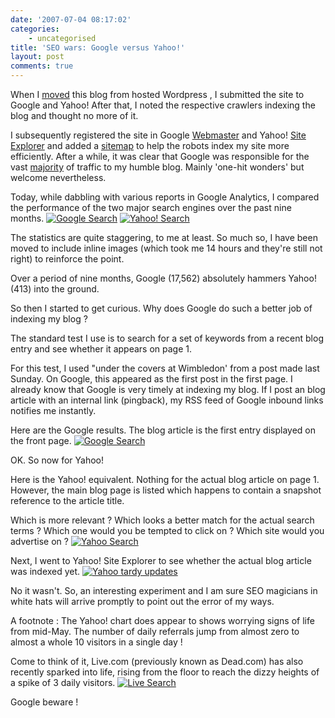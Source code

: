 ```yaml
---
date: '2007-07-04 08:17:02'
categories:
    - uncategorised
title: 'SEO wars: Google versus Yahoo!'
layout: post
comments: true
---
```


When I
[moved](http://www.nbrightside.com/blog/2006/09/30/from-wordpresscom-to-wordpressorg/)
this blog from hosted Wordpress , I submitted the site to Google and
Yahoo! After that, I noted the respective crawlers indexing the blog and
thought no more of it.

I subsequently registered the site in Google
[Webmaster](http://www.google.co.uk/webmasters/) and Yahoo! [Site
Explorer](http://siteexplorer.search.yahoo.com/) and added a
[sitemap](http://www.arnebrachhold.de/2005/06/05/google-sitemaps-generator-v2-final)
to help the robots index my site more efficiently. After a while, it was
clear that Google was responsible for the vast
[majority](http://www.nbrightside.com/blog/2006/10/30/the-only-search-engine-in-town/)
of traffic to my humble blog. Mainly 'one-hit wonders' but welcome
nevertheless.

Today, while dabbling with various reports in Google Analytics, I
compared the performance of the two major search engines over the past
nine months. [![Google
Search](http://www.nbrightside.com/blog/user/files/2007/07/google-small.JPG)](http://www.nbrightside.com/blog/user/files/2007/07/google-small.JPG "Google Search")
[![Yahoo!
Search](http://www.nbrightside.com/blog/user/files/2007/07/yahoo-small.JPG)](http://www.nbrightside.com/blog/user/files/2007/07/yahoo-small.JPG "Yahoo! Search")

The statistics are quite staggering, to me at least. So much so, I have
been moved to include inline images (which took me 14 hours and they're
still not right) to reinforce the point.

Over a period of nine months, Google (17,562) absolutely hammers Yahoo!
(413) into the ground.

So then I started to get curious. Why does Google do such a better job
of indexing my blog ?

The standard test I use is to search for a set of keywords from a recent
blog entry and see whether it appears on page 1.

For this test, I used "under the covers at Wimbledon' from a post made
last Sunday. On Google, this appeared as the first post in the first
page. I already know that Google is very timely at indexing my blog. If
I post an blog article with an internal link (pingback), my RSS feed of
Google inbound links notifies me instantly.

Here are the Google results. The blog article is the first entry
displayed on the front page. [![Google
Search](http://www.nbrightside.com/blog/user/files/2007/07/google-search.JPG)](http://www.nbrightside.com/blog/user/files/2007/07/google-search.JPG "Google Search")

OK. So now for Yahoo!

Here is the Yahoo! equivalent. Nothing for the actual blog article on
page 1. However, the main blog page is listed which happens to contain a
snapshot reference to the article title.

Which is more relevant ? Which looks a better match for the actual
search terms ? Which one would you be tempted to click on ? Which site
would you advertise on ? [![Yahoo
Search](http://www.nbrightside.com/blog/user/files/2007/07/yahoo-search.JPG)](http://www.nbrightside.com/blog/user/files/2007/07/yahoo-search.JPG "Yahoo Search")

Next, I went to Yahoo! Site Explorer to see whether the actual blog
article was indexed yet. [![Yahoo tardy
updates](http://www.nbrightside.com/blog/user/files/2007/07/yahoo-missing.JPG)](http://www.nbrightside.com/blog/user/files/2007/07/yahoo-missing.JPG "Yahoo tardy updates")

No it wasn't. So, an interesting experiment and I am sure SEO magicians
in white hats will arrive promptly to point out the error of my ways.

A footnote : The Yahoo! chart does appear to shows worrying signs of
life from mid-May. The number of daily referrals jump from almost zero
to almost a whole 10 visitors in a single day !

Come to think of it, Live.com (previously known as Dead.com) has also
recently sparked into life, rising from the floor to reach the dizzy
heights of a spike of 3 daily visitors. [![Live
Search](http://www.nbrightside.com/blog/user/files/2007/07/live-search.JPG)](http://www.nbrightside.com/blog/user/files/2007/07/live-search.JPG "Live Search")

Google beware !
